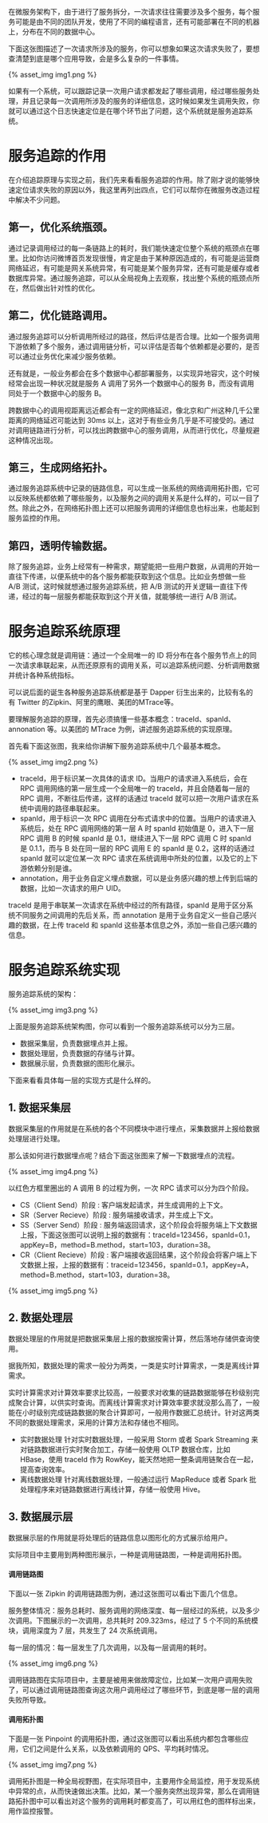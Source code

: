 


在微服务架构下，由于进行了服务拆分，一次请求往往需要涉及多个服务，每个服务可能是由不同的团队开发，使用了不同的编程语言，还有可能部署在不同的机器上，分布在不同的数据中心。

下面这张图描述了一次请求所涉及的服务，你可以想象如果这次请求失败了，要想查清楚到底是哪个应用导致，会是多么复杂的一件事情。

{% asset_img img1.png %}

如果有一个系统，可以跟踪记录一次用户请求都发起了哪些调用，经过哪些服务处理，并且记录每一次调用所涉及的服务的详细信息，这时候如果发生调用失败，你就可以通过这个日志快速定位是在哪个环节出了问题，这个系统就是服务追踪系统。
# 服务追踪的作用
在介绍追踪原理与实现之前，我们先来看看服务追踪的作用。除了刚才说的能够快速定位请求失败的原因以外，我这里再列出四点，它们可以帮你在微服务改造过程中解决不少问题。
## 第一，优化系统瓶颈。
通过记录调用经过的每一条链路上的耗时，我们能快速定位整个系统的瓶颈点在哪里。比如你访问微博首页发现很慢，肯定是由于某种原因造成的，有可能是运营商网络延迟，有可能是网关系统异常，有可能是某个服务异常，还有可能是缓存或者数据库异常。通过服务追踪，可以从全局视角上去观察，找出整个系统的瓶颈点所在，然后做出针对性的优化。
## 第二，优化链路调用。
通过服务追踪可以分析调用所经过的路径，然后评估是否合理。比如一个服务调用下游依赖了多个服务，通过调用链分析，可以评估是否每个依赖都是必要的，是否可以通过业务优化来减少服务依赖。

还有就是，一般业务都会在多个数据中心都部署服务，以实现异地容灾，这个时候经常会出现一种状况就是服务 A 调用了另外一个数据中心的服务 B，而没有调用同处于一个数据中心的服务 B。

跨数据中心的调用视距离远近都会有一定的网络延迟，像北京和广州这种几千公里距离的网络延迟可能达到 30ms 以上，这对于有些业务几乎是不可接受的。通过对调用链路进行分析，可以找出跨数据中心的服务调用，从而进行优化，尽量规避这种情况出现。
## 第三，生成网络拓扑。
通过服务追踪系统中记录的链路信息，可以生成一张系统的网络调用拓扑图，它可以反映系统都依赖了哪些服务，以及服务之间的调用关系是什么样的，可以一目了然。除此之外，在网络拓扑图上还可以把服务调用的详细信息也标出来，也能起到服务监控的作用。
## 第四，透明传输数据。
除了服务追踪，业务上经常有一种需求，期望能把一些用户数据，从调用的开始一直往下传递，以便系统中的各个服务都能获取到这个信息。比如业务想做一些 A/B 测试，这时候就想通过服务追踪系统，把 A/B 测试的开关逻辑一直往下传递，经过的每一层服务都能获取到这个开关值，就能够统一进行 A/B 测试。
# 服务追踪系统原理
它的核心理念就是调用链：通过一个全局唯一的 ID 将分布在各个服务节点上的同一次请求串联起来，从而还原原有的调用关系，可以追踪系统问题、分析调用数据并统计各种系统指标。

可以说后面的诞生各种服务追踪系统都是基于 Dapper 衍生出来的，比较有名的有 Twitter 的Zipkin、阿里的鹰眼、美团的MTrace等。

要理解服务追踪的原理，首先必须搞懂一些基本概念：traceId、spanId、annonation 等。以美团的 MTrace 为例，讲述服务追踪系统的实现原理。

首先看下面这张图，我来给你讲解下服务追踪系统中几个最基本概念。

{% asset_img img2.png %}

* traceId，用于标识某一次具体的请求 ID。当用户的请求进入系统后，会在 RPC 调用网络的第一层生成一个全局唯一的 traceId，并且会随着每一层的 RPC 调用，不断往后传递，这样的话通过 traceId 就可以把一次用户请求在系统中调用的路径串联起来。
* spanId，用于标识一次 RPC 调用在分布式请求中的位置。当用户的请求进入系统后，处在 RPC 调用网络的第一层 A 时 spanId 初始值是 0，进入下一层 RPC 调用 B 的时候 spanId 是 0.1，继续进入下一层 RPC 调用 C 时 spanId 是 0.1.1，而与 B 处在同一层的 RPC 调用 E 的 spanId 是 0.2，这样的话通过 spanId 就可以定位某一次 RPC 请求在系统调用中所处的位置，以及它的上下游依赖分别是谁。
* annotation，用于业务自定义埋点数据，可以是业务感兴趣的想上传到后端的数据，比如一次请求的用户 UID。

traceId 是用于串联某一次请求在系统中经过的所有路径，spanId 是用于区分系统不同服务之间调用的先后关系，而 annotation 是用于业务自定义一些自己感兴趣的数据，在上传 traceId 和 spanId 这些基本信息之外，添加一些自己感兴趣的信息。
# 服务追踪系统实现
服务追踪系统的架构：

{% asset_img img3.png %}

上面是服务追踪系统架构图，你可以看到一个服务追踪系统可以分为三层。
* 数据采集层，负责数据埋点并上报。
* 数据处理层，负责数据的存储与计算。
* 数据展示层，负责数据的图形化展示。

下面来看看具体每一层的实现方式是什么样的。
## 1. 数据采集层
数据采集层的作用就是在系统的各个不同模块中进行埋点，采集数据并上报给数据处理层进行处理。

那么该如何进行数据埋点呢？结合下面这张图来了解一下数据埋点的流程。

{% asset_img img4.png %}

以红色方框里圈出的 A 调用 B 的过程为例，一次 RPC 请求可以分为四个阶段。
* CS（Client Send）阶段 : 客户端发起请求，并生成调用的上下文。
* SR（Server Recieve）阶段 : 服务端接收请求，并生成上下文。
* SS（Server Send）阶段 : 服务端返回请求，这个阶段会将服务端上下文数据上报，下面这张图可以说明上报的数据有：traceId=123456，spanId=0.1，appKey=B，method=B.method，start=103，duration=38。
* CR（Client Recieve）阶段 : 客户端接收返回结果，这个阶段会将客户端上下文数据上报，上报的数据有：traceid=123456，spanId=0.1，appKey=A，method=B.method，start=103，duration=38。

{% asset_img img5.png %}

## 2. 数据处理层
数据处理层的作用就是把数据采集层上报的数据按需计算，然后落地存储供查询使用。

据我所知，数据处理的需求一般分为两类，一类是实时计算需求，一类是离线计算需求。

实时计算需求对计算效率要求比较高，一般要求对收集的链路数据能够在秒级别完成聚合计算，以供实时查询。而离线计算需求对计算效率要求就没那么高了，一般能在小时级别完成链路数据的聚合计算即可，一般用作数据汇总统计。针对这两类不同的数据处理需求，采用的计算方法和存储也不相同。
* 实时数据处理
针对实时数据处理，一般采用 Storm 或者 Spark Streaming 来对链路数据进行实时聚合加工，存储一般使用 OLTP 数据仓库，比如 HBase，使用 traceId 作为 RowKey，能天然地把一整条调用链聚合在一起，提高查询效率。
* 离线数据处理
针对离线数据处理，一般通过运行 MapReduce 或者 Spark 批处理程序来对链路数据进行离线计算，存储一般使用 Hive。

## 3. 数据展示层
数据展示层的作用就是将处理后的链路信息以图形化的方式展示给用户。

实际项目中主要用到两种图形展示，一种是调用链路图，一种是调用拓扑图。
#### 调用链路图
下面以一张 Zipkin 的调用链路图为例，通过这张图可以看出下面几个信息。

服务整体情况：服务总耗时、服务调用的网络深度、每一层经过的系统，以及多少次调用。下图展示的一次调用，总共耗时 209.323ms，经过了 5 个不同的系统模块，调用深度为 7 层，共发生了 24 次系统调用。

每一层的情况：每一层发生了几次调用，以及每一层调用的耗时。

{% asset_img img6.png %}

调用链路图在实际项目中，主要是被用来做故障定位，比如某一次用户调用失败了，可以通过调用链路图查询这次用户调用经过了哪些环节，到底是哪一层的调用失败所导致。
#### 调用拓扑图
下面是一张 Pinpoint 的调用拓扑图，通过这张图可以看出系统内都包含哪些应用，它们之间是什么关系，以及依赖调用的 QPS、平均耗时情况。

{% asset_img img7.png %}

调用拓扑图是一种全局视野图，在实际项目中，主要用作全局监控，用于发现系统中异常的点，从而快速做出决策。比如，某一个服务突然出现异常，那么在调用链路拓扑图中可以看出对这个服务的调用耗时都变高了，可以用红色的图样标出来，用作监控报警。